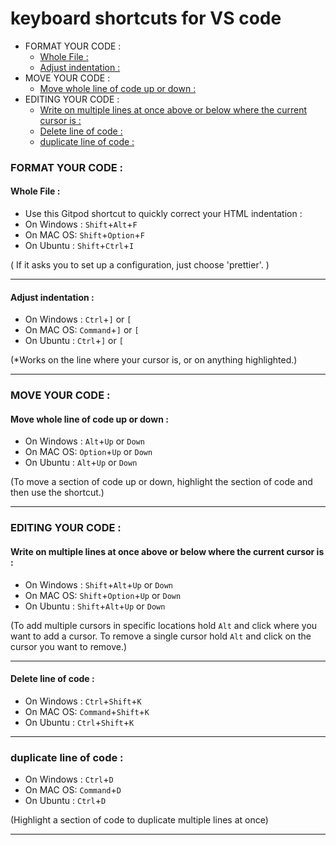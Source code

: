 # keyboard shortcuts for VS code

  * FORMAT YOUR CODE :
      * [Whole File :](#whole-file-)
      * [Adjust indentation :](#adjust-indentation-)
  * MOVE YOUR CODE :
      * [Move whole line of code up or down :](#move-whole-line-of-code-up-or-down-)
  * EDITING YOUR CODE :
      * [Write on multiple lines at once above or below where the current cursor is :](#write-on-multiple-lines-at-once-above-or-below-where-the-current-cursor-is-)
      * [Delete line of code :](#delete-line-of-code-)
    * [duplicate line of code :](#duplicate-line-of-code-)
  
  
### FORMAT YOUR CODE :

#### Whole File :

- Use this Gitpod shortcut to quickly correct your HTML indentation :
- On Windows : `Shift`+`Alt`+`F`
- On MAC OS: `Shift`+`Option`+`F`
- On Ubuntu : `Shift`+`Ctrl`+`I`

( If it asks you to set up a configuration, just choose 'prettier'. )

---
#### Adjust indentation :
- On Windows : `Ctrl`+`]` or `[`
- On MAC OS: `Command`+`]` or `[`
- On Ubuntu : `Ctrl`+`]` or `[`
  
(*Works on the line where your cursor is, or on anything highlighted.)

---

### MOVE YOUR CODE :
#### Move whole line of code up or down :
- On Windows : `Alt`+`Up` or `Down`
- On MAC OS: `Option`+`Up` or `Down`
- On Ubuntu : `Alt`+`Up` or `Down`

(To move a section of code up or down, highlight the section of code and then use the shortcut.)

---

### EDITING YOUR CODE :

#### Write on multiple lines at once above or below where the current cursor is :
- On Windows : `Shift`+`Alt`+`Up` or `Down`
- On MAC OS: `Shift`+`Option`+`Up` or `Down`
- On Ubuntu : `Shift`+`Alt`+`Up` or `Down`

(To add multiple cursors in specific locations hold `Alt` and click where you want to add a cursor. To remove a single cursor hold `Alt` and click on the cursor you want to remove.)

---

#### Delete line of code :
- On Windows : `Ctrl`+`Shift`+`K`
- On MAC OS: `Command`+`Shift`+`K`
- On Ubuntu : `Ctrl`+`Shift`+`K`

---

### duplicate line of code :
- On Windows : `Ctrl`+`D`
- On MAC OS: `Command`+`D`
- On Ubuntu : `Ctrl`+`D`

(Highlight a section of code to duplicate multiple lines at once)

---